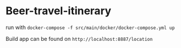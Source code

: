 # Beer-travel-itinerary

run with `docker-compose -f src/main/docker/docker-compose.yml up`

Build app can be found on `http://localhost:8887/location`
